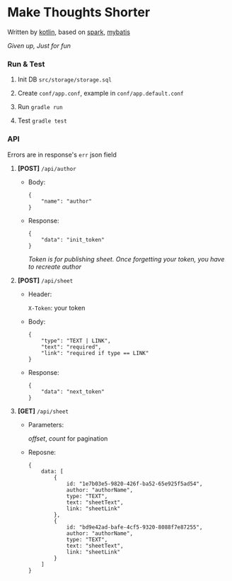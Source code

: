 Make Thoughts Shorter
===

Written by [kotlin](https://kotlinlang.org/), based on [spark](http://sparkjava.com/), [mybatis](http://www.mybatis.org/mybatis-3/)

_Given up, Just for fun_

### Run & Test

1. Init DB `src/storage/storage.sql` 

1. Create `conf/app.conf`, example in `conf/app.default.conf`

1. Run `gradle run`

1. Test `gradle test`

### API

Errors are in response's `err` json field

1. **[POST]** `/api/author`
   
   - Body:
     ```
     {
         "name": "author"
     }
     ```
   
   - Response:
     ```
     {
         "data": "init_token"
     }
     ```
     
     *Token is for publishing sheet. Once forgetting your token, you have to recreate author* 
   
1. **[POST]** `/api/sheet`

   - Header:
   
     `X-Token`: your token
   
   - Body:
     ```
     {
         "type": "TEXT | LINK",
         "text": "required",
         "link": "required if type == LINK"
     }
     ```
    
   - Response:
     ```
     {
         "data": "next_token"
     }
     ```

1. **[GET]** `/api/sheet`

   - Parameters:
   
     _offset_, _count_ for pagination
        
   - Reposne:
     ```
     {
         data: [
             {
                 id: "1e7b03e5-9820-426f-ba52-65e925f5ad54",
                 author: "authorName",
                 type: "TEXT",
                 text: "sheetText",
                 link: "sheetLink"
             },
             {
                 id: "bd9e42ad-bafe-4cf5-9320-8088f7e87255",
                 author: "authorName",
                 type: "TEXT",
                 text: "sheetText",
                 link: "sheetLink"
             }
         ]
     }
     ```
